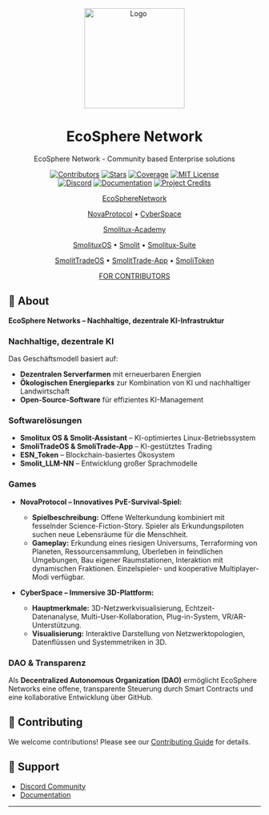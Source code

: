 <div align="center">
  <img src="./docs/static/img/logo.png" alt="Logo" width="200">
  <h1>EcoSphere Network</h1>
  <p>EcoSphere Network - Community based Enterprise solutions</p>

  [![Contributors][contributors-shield]][contributors-url]
  [![Stars][stars-shield]][stars-url]
  [![Coverage][coverage-shield]][coverage-url]
  [![MIT License][license-shield]][license-url]
  <br/>
  [![Discord][discord-shield]][discord-url]
  [![Documentation][docs-shield]][docs-url]
  [![Project Credits][credits-shield]][credits-url]

  

  [EcoSphereNetwork](https://github.com/EcoSphereNetwork/EcoSphereNetwork)

  [NovaProtocol](https://github.com/EcoSphereNetwork/NovaProtocol) • [CyberSpace](https://github.com/EcoSphereNetwork/CyberSpace)

  [Smolitux-Academy](https://github.com/SamSchim/Smolitux-Academy)
  
  [SmolituxOS](https://github.com/EcoSphereNetwork/SmolituxOS) • [Smolit](https://github.com/EcoSphereNetwork/Smolit-Assistant) • [Smolitux-Suite](https://github.com/EcoSphereNetwork/Smolitux-Suite)
  
  [SmolitTradeOS](https://github.com/EcoSphereNetwork/SmoliTradeOS) • [SmolitTrade-App](https://github.com/EcoSphereNetwork/SmoliTrade-App) • [SmoliToken](https://github.com/SamSchim/SmoliToken)

  [FOR CONTRIBUTORS](https://app.dework.xyz/ecosphere-networks)
</div>


## 🎯 About
**EcoSphere Networks – Nachhaltige, dezentrale KI-Infrastruktur**  

### Nachhaltige, dezentrale KI  
Das Geschäftsmodell basiert auf:  
- **Dezentralen Serverfarmen** mit erneuerbaren Energien  
- **Ökologischen Energieparks** zur Kombination von KI und nachhaltiger Landwirtschaft  
- **Open-Source-Software** für effizientes KI-Management  

### Softwarelösungen  
- **Smolitux OS & Smolit-Assistant** – KI-optimiertes Linux-Betriebssystem  
- **SmoliTradeOS & SmoliTrade-App** – KI-gestütztes Trading  
- **ESN_Token** – Blockchain-basiertes Ökosystem  
- **Smolit_LLM-NN** – Entwicklung großer Sprachmodelle

### Games

- **NovaProtocol – Innovatives PvE-Survival-Spiel:**
  - **Spielbeschreibung:** Offene Welterkundung kombiniert mit fesselnder Science-Fiction-Story. Spieler als Erkundungspiloten suchen neue Lebensräume für die Menschheit.
  - **Gameplay:** Erkundung eines riesigen Universums, Terraforming von Planeten, Ressourcensammlung, Überleben in feindlichen Umgebungen, Bau eigener Raumstationen, Interaktion mit dynamischen Fraktionen. Einzelspieler- und kooperative Multiplayer-Modi verfügbar.
 
- **CyberSpace – Immersive 3D-Plattform:**
  - **Hauptmerkmale:** 3D-Netzwerkvisualisierung, Echtzeit-Datenanalyse, Multi-User-Kollaboration, Plug-in-System, VR/AR-Unterstützung.
  - **Visualisierung:** Interaktive Darstellung von Netzwerktopologien, Datenflüssen und Systemmetriken in 3D.

### DAO & Transparenz  
Als **Decentralized Autonomous Organization (DAO)** ermöglicht EcoSphere Networks eine offene, transparente Steuerung durch Smart Contracts und eine kollaborative Entwicklung über GitHub.




## 🤝 Contributing

We welcome contributions! Please see our [Contributing Guide](CONTRIBUTING.md) for details.


## 💬 Support

- [Discord Community][discord-url]
- [Documentation][docs-url]

---

<div align="center">


<!-- MARKDOWN LINKS & IMAGES -->
[contributors-shield]: https://img.shields.io/github/contributors/EcoSphereNetwork/Repo-Template_-new-?style=for-the-badge&color=blue
[contributors-url]: https://github.com/EcoSphereNetwork/Repo-Template_-new-/graphs/contributors
[stars-shield]: https://img.shields.io/github/stars/EcoSphereNetwork/Repo-Template_-new-?style=for-the-badge&color=blue
[stars-url]: https://github.com/EcoSphereNetwork/Repo-Template_-new-/stargazers
[coverage-shield]: https://img.shields.io/codecov/c/github/EcoSphereNetwork/Repo-Template_-new-?style=for-the-badge&color=blue
[coverage-url]: https://codecov.io/github/EcoSphereNetwork/Repo-Template_-new-
[license-shield]: https://img.shields.io/github/license/EcoSphereNetwork/Repo-Template_-new-?style=for-the-badge&color=blue
[license-url]: https://github.com/EcoSphereNetwork/Repo-Template_-new-/blob/main/LICENSE
[discord-shield]: https://img.shields.io/badge/Discord-Join%20Us-purple?logo=discord&logoColor=white&style=for-the-badge
[discord-url]: https://discord.gg/cTWBHGkn
[docs-shield]: https://img.shields.io/badge/Documentation-000?logo=googledocs&logoColor=FFE165&style=for-the-badge
[docs-url]: https://github.com/EcoSphereNetwork/Repo-Template_-new-/wiki
[credits-shield]: https://img.shields.io/badge/Project-Credits-blue?style=for-the-badge&color=FFE165&logo=github&logoColor=white
[credits-url]: https://github.com/EcoSphereNetwork/Repo-Template_-new-/blob/main/CREDITS.md
[activity-graph]: https://repobeats.axiom.co/api/embed/8d1a53c73cf5523d0e52a6cc5b74bce75eecc801.svg
[activity-url]: https://repobeats.axiom.co

